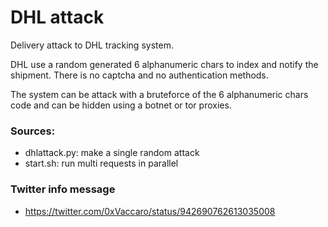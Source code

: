 # DHL attack
Delivery attack to DHL tracking system.


DHL use a random generated 6 alphanumeric chars to index and notify the shipment.
There is no captcha and no authentication methods.


The system can be attack with a bruteforce of the 6 alphanumeric chars code and can be hidden using a botnet or tor proxies.

### Sources:
* dhlattack.py: make a single random attack
* start.sh: run multi requests in parallel

### Twitter info message
* https://twitter.com/0xVaccaro/status/942690762613035008
